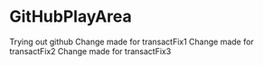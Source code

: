 # GitHubPlayArea
Trying out github
Change made for transactFix1
Change made for transactFix2
Change made for transactFix3